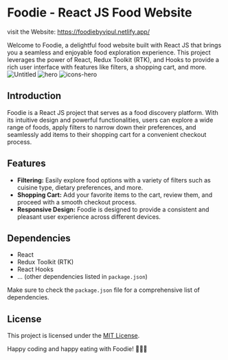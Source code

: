 
# Foodie - React JS Food Website
visit the Website: https://foodiebyvipul.netlify.app/

Welcome to Foodie, a delightful food website built with React JS that brings you a seamless and enjoyable food exploration experience. This project leverages the power of React, Redux Toolkit (RTK), and Hooks to provide a rich user interface with features like filters, a shopping cart, and more.
![Untitled](https://github.com/vipulghadi/Foodie_React_Project/assets/99540970/9df02d13-335f-45a6-86e9-e0d4a002821a)
![hero](https://github.com/vipulghadi/Foodie_React_Project/assets/99540970/ee6d330c-cae9-48e1-84e9-11c9ad00e9f0)
![icons-hero](https://github.com/vipulghadi/Foodie_React_Project/assets/99540970/0e068af3-1407-423a-85b3-eaa8ad8ab745)


## Introduction

Foodie is a React JS project that serves as a food discovery platform. With its intuitive design and powerful functionalities, users can explore a wide range of foods, apply filters to narrow down their preferences, and seamlessly add items to their shopping cart for a convenient checkout process.

## Features

- **Filtering:** Easily explore food options with a variety of filters such as cuisine type, dietary preferences, and more.
- **Shopping Cart:** Add your favorite items to the cart, review them, and proceed with a smooth checkout process.
- **Responsive Design:** Foodie is designed to provide a consistent and pleasant user experience across different devices.


## Dependencies

- React
- Redux Toolkit (RTK)
- React Hooks
- ... (other dependencies listed in `package.json`)

Make sure to check the `package.json` file for a comprehensive list of dependencies.

## License

This project is licensed under the [MIT License](LICENSE).

Happy coding and happy eating with Foodie! 🍔🍕🍰

